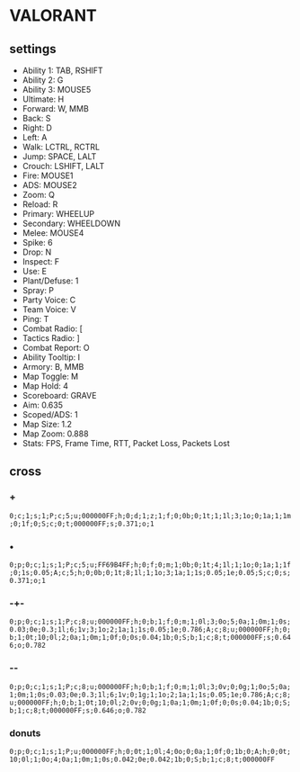 # VALORANT


## settings

+ Ability 1: TAB, RSHIFT
+ Ability 2: G
+ Ability 3: MOUSE5
+ Ultimate: H
+ Forward: W, MMB
+ Back: S
+ Right: D
+ Left: A
+ Walk: LCTRL, RCTRL
+ Jump: SPACE, LALT
+ Crouch: LSHIFT, LALT
+ Fire: MOUSE1
+ ADS: MOUSE2
+ Zoom: Q
+ Reload: R
+ Primary: WHEELUP
+ Secondary: WHEELDOWN
+ Melee: MOUSE4
+ Spike: 6
+ Drop: N
+ Inspect: F
+ Use: E
+ Plant/Defuse: 1
+ Spray: P
+ Party Voice: C
+ Team Voice: V
+ Ping: T
+ Combat Radio: [
+ Tactics Radio: ]
+ Combat Report: O
+ Ability Tooltip: I
+ Armory: B, MMB
+ Map Toggle: M
+ Map Hold:  4
+ Scoreboard: GRAVE
+ Aim: 0.635
+ Scoped/ADS: 1
+ Map Size: 1.2
+ Map Zoom: 0.888
+ Stats: FPS, Frame Time, RTT, Packet Loss, Packets Lost


## cross

### +

`0;c;1;s;1;P;c;5;u;000000FF;h;0;d;1;z;1;f;0;0b;0;1t;1;1l;3;1o;0;1a;1;1m;0;1f;0;S;c;0;t;000000FF;s;0.371;o;1`

### •

`0;p;0;c;1;s;1;P;c;5;u;FF69B4FF;h;0;f;0;m;1;0b;0;1t;4;1l;1;1o;0;1a;1;1f;0;1s;0.05;A;c;5;h;0;0b;0;1t;8;1l;1;1o;3;1a;1;1s;0.05;1e;0.05;S;c;0;s;0.371;o;1`

### -+-

`0;p;0;c;1;s;1;P;c;8;u;000000FF;h;0;b;1;f;0;m;1;0l;3;0o;5;0a;1;0m;1;0s;0.03;0e;0.3;1l;6;1v;3;1o;2;1a;1;1s;0.05;1e;0.786;A;c;8;u;000000FF;h;0;b;1;0t;10;0l;2;0a;1;0m;1;0f;0;0s;0.04;1b;0;S;b;1;c;8;t;000000FF;s;0.646;o;0.782`

### --

`0;p;0;c;1;s;1;P;c;8;u;000000FF;h;0;b;1;f;0;m;1;0l;3;0v;0;0g;1;0o;5;0a;1;0m;1;0s;0.03;0e;0.3;1l;6;1v;0;1g;1;1o;2;1a;1;1s;0.05;1e;0.786;A;c;8;u;000000FF;h;0;b;1;0t;10;0l;2;0v;0;0g;1;0a;1;0m;1;0f;0;0s;0.04;1b;0;S;b;1;c;8;t;000000FF;s;0.646;o;0.782`

### donuts

`0;p;0;c;1;s;1;P;u;000000FF;h;0;0t;1;0l;4;0o;0;0a;1;0f;0;1b;0;A;h;0;0t;10;0l;1;0o;4;0a;1;0m;1;0s;0.042;0e;0.042;1b;0;S;b;1;c;8;t;000000FF`

